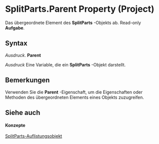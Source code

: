 
# SplitParts.Parent Property (Project)

Das übergeordnete Element des  **SplitParts** -Objekts ab. Read-only **Aufgabe**.


## Syntax

 _Ausdruck_. **Parent**

 _Ausdruck_ Eine Variable, die ein **SplitParts** -Objekt darstellt.


## Bemerkungen

Verwenden Sie die  **Parent** -Eigenschaft, um die Eigenschaften oder Methoden des übergeordneten Elements eines Objekts zuzugreifen.


## Siehe auch


#### Konzepte


[SplitParts-Auflistungsobjekt](bc36310c-9289-a363-f2d6-c8a0991725e5.md)